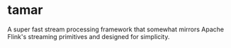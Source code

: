 # tamar
A super fast stream processing framework that somewhat mirrors Apache Flink's streaming primitives and designed for simplicity.
